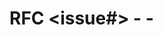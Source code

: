 # RFC <issue#> - <YYYY-MM-DD> - <title>

One paragraph description of the change.

## Scope

- What will this RFC cover, and what will it not cover?
- Link to any previous RFCs for additional context.

## Motivation

- What is the problem?
- What pain motivated this change?
- Do not cover benefits of your change, that should be covered in the "Rationale" section.

## Proposal

- Describe your change.
- Use lists, examples, and code blocks for efficient reading.
- Be specific!

## Rationale

- Why is this change worth it?
- What is the impact of not doing this?
- How does this position us for success in the future?

## Prior Art

- List prior art, the good and bad.
- Why can't we simply use or copy them?

## Drawbacks

- Why should we not do this?
- What kind on ongoing burden does this place on the team?

## Alternatives

- What other approaches have been considered and why did you not choose them?
- How about not doing this at all?

## Outstanding Questions

- List any remaining questions that you have.
- These must be resolved before the RFC can be merged.

## Plan Of Attack

Incremental steps that execute this change. Generally this is in the form of:

- [ ] Submit a PR with spike-level code _roughly_ demonstrating the change.
- [ ] Incremental change #1
- [ ] Incremental change #2
- [ ] ...

Note: This can be filled out during the review process.
